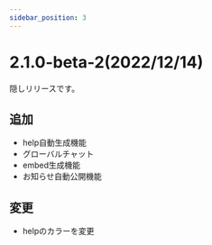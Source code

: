 ```yaml
---
sidebar_position: 3
---
```

# 2.1.0-beta-2(2022/12/14)
隠しリリースです。
## 追加
- help自動生成機能
- グローバルチャット
- embed生成機能
- お知らせ自動公開機能
## 変更
- helpのカラーを変更
